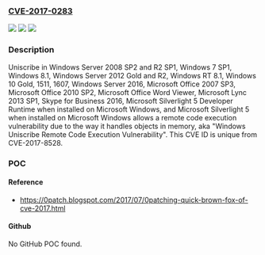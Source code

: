 ### [CVE-2017-0283](https://cve.mitre.org/cgi-bin/cvename.cgi?name=CVE-2017-0283)
![](https://img.shields.io/static/v1?label=Product&message=Uniscribe&color=blue)
![](https://img.shields.io/static/v1?label=Version&message=n%2Fa&color=blue)
![](https://img.shields.io/static/v1?label=Vulnerability&message=Remote%20Code%20Execution&color=brighgreen)

### Description

Uniscribe in Windows Server 2008 SP2 and R2 SP1, Windows 7 SP1, Windows 8.1, Windows Server 2012 Gold and R2, Windows RT 8.1, Windows 10 Gold, 1511, 1607, Windows Server 2016, Microsoft Office 2007 SP3, Microsoft Office 2010 SP2, Microsoft Office Word Viewer, Microsoft Lync 2013 SP1, Skype for Business 2016, Microsoft Silverlight 5 Developer Runtime when installed on Microsoft Windows, and Microsoft Silverlight 5 when installed on Microsoft Windows allows a remote code execution vulnerability due to the way it handles objects in memory, aka "Windows Uniscribe Remote Code Execution Vulnerability". This CVE ID is unique from CVE-2017-8528.

### POC

#### Reference
- https://0patch.blogspot.com/2017/07/0patching-quick-brown-fox-of-cve-2017.html

#### Github
No GitHub POC found.

